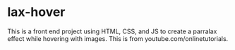 # lax-hover
This is a front end project using HTML, CSS, and JS to create a parralax effect while hovering with images. This is from youtube.com/onlinetutorials.
